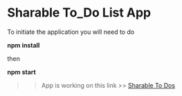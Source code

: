 # Sharable To_Do List App 

To initiate the application you will need to do 

**npm install**

then

 **npm start** 

>>App is working on this link >> [Sharable To Dos](https://sharable-todo.herokuapp.com/)
